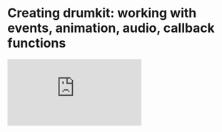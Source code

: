 # Creating drumkit: working with events, animation, audio, callback functions
![link to web-page](http://n97761zr.beget.tech/drumkit/index.html)
